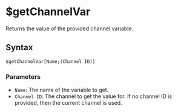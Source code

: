 # $getChannelVar
Returns the value of the provided channel variable.

## Syntax
```
$getChannelVar[Name;(Channel ID)]
```

### Parameters
- `Name`: The name of the variable to get.
- `Channel ID`: The channel to get the value for. If no channel ID is provided, then the current channel is used.
